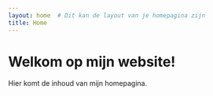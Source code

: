 ```yaml
---
layout: home  # Dit kan de layout van je homepagina zijn
title: Home
---
```


# Welkom op mijn website!
Hier komt de inhoud van mijn homepagina.
